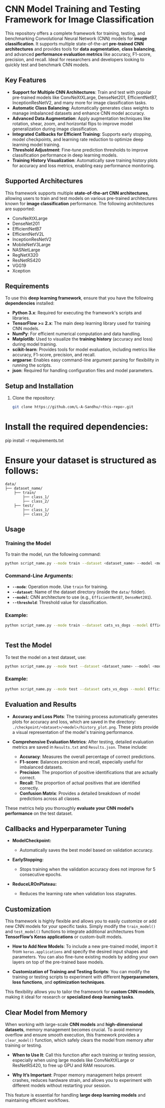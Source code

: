 # CNN Model Training and Testing Framework for Image Classification

This repository offers a complete framework for training, testing, and benchmarking Convolutional Neural Network (CNN) models for **image classification**. It supports multiple state-of-the-art **pre-trained CNN architectures** and provides tools for **data augmentation**, **class balancing**, and advanced **performance evaluation metrics** like accuracy, F1-score, precision, and recall. Ideal for researchers and developers looking to quickly test and benchmark CNN models.

## Key Features

- **Support for Multiple CNN Architectures**: Train and test with popular pre-trained models like ConvNeXtXLarge, DenseNet201, EfficientNetB7, InceptionResNetV2, and many more for image classification tasks.
- **Automatic Class Balancing**: Automatically generates class weights to manage imbalanced datasets and enhance CNN model accuracy.
- **Advanced Data Augmentation**: Apply augmentation techniques like rotation, shear, zoom, and horizontal flips to improve model generalization during image classification.
- **Integrated Callbacks for Efficient Training**: Supports early stopping, model checkpoints, and learning rate reduction to optimize deep learning model training.
- **Threshold Adjustment**: Fine-tune prediction thresholds to improve classification performance in deep learning models.
- **Training History Visualization**: Automatically save training history plots for accuracy and loss metrics, enabling easy performance monitoring.

## Supported Architectures

This framework supports multiple **state-of-the-art CNN architectures**, allowing users to train and test models on various pre-trained architectures known for **image classification** performance. The following architectures are supported:

- ConvNeXtXLarge
- DenseNet201
- EfficientNetB7
- EfficientNetV2L
- InceptionResNetV2
- MobileNetV3Large
- NASNetLarge
- RegNetX320
- ResNetRS420
- VGG19
- Xception

## Requirements

To use this **deep learning framework**, ensure that you have the following **dependencies** installed:

- **Python 3.x**: Required for executing the framework's scripts and libraries.
- **TensorFlow >= 2.x**: The main deep learning library used for training CNN models.
- **NumPy**: For efficient numerical computation and data handling.
- **Matplotlib**: Used to visualize the **training history** (accuracy and loss) during model training.
- **scikit-learn**: Provides tools for model evaluation, including metrics like accuracy, F1-score, precision, and recall.
- **argparse**: Enables easy command-line argument parsing for flexibility in running the scripts.
- **json**: Required for handling configuration files and model parameters.

## Setup and Installation

1. Clone the repository:
   ```bash
   git clone https://github.com/L-A-Sandhu/<this-repo>.git

# Install the required dependencies:
pip install -r requirements.txt

# Ensure your dataset is structured as follows:
```
data/
├── dataset_name/
    ├── train/
        ├── class_1/
        ├── class_2/
    ├── test/
        ├── class_1/
        ├── class_2/
```

## Usage

### Training the Model

To train the model, run the following command:

~~~bash
python script_name.py --mode train --dataset <dataset_name> --model <model_name> --threshold <threshold_value>
~~~

### Command-Line Arguments:

- **`--mode`**: Operation mode. Use `train` for training.
- **`--dataset`**: Name of the dataset directory (inside the `data/` folder).
- **`--model`**: CNN architecture to use (e.g., `EfficientNetB7`, `DenseNet201`).
- **`--threshold`**: Threshold value for classification.


### Example:

~~~bash
python script_name.py --mode train --dataset cats_vs_dogs --model EfficientNetB7 --threshold 0.6
    
~~~

## Test the Model
 To test the model on a test dataset, use:

~~~bash
python script_name.py --mode test --dataset <dataset_name> --model <model_name>

~~~

### Example:

~~~bash
python script_name.py --mode test --dataset cats_vs_dogs --model EfficientNetB7
~~~

## Evaluation and Results

- **Accuracy and Loss Plots**: The training process automatically generates plots for accuracy and loss, which are saved in the directory: `./checkpoint/<dataset>/<model>/history_plot.png`. These plots provide a visual representation of the model's training performance.

- **Comprehensive Evaluation Metrics**: After testing, detailed evaluation metrics are saved in `Results.txt` and `Results.json`. These include:
    - **Accuracy**: Measures the overall percentage of correct predictions.
    - **F1-score**: Balances precision and recall, especially useful for imbalanced datasets.
    - **Precision**: The proportion of positive identifications that are actually correct.
    - **Recall**: The proportion of actual positives that are identified correctly.
    - **Confusion Matrix**: Provides a detailed breakdown of model predictions across all classes.

These metrics help you thoroughly **evaluate your CNN model’s performance** on the test dataset.


## Callbacks and Hyperparameter Tuning

- **ModelCheckpoint:**
  - Automatically saves the best model based on validation accuracy.
  
- **EarlyStopping:**
  - Stops training when the validation accuracy does not improve for 5 consecutive epochs.
  
- **ReduceLROnPlateau:**
  - Reduces the learning rate when validation loss stagnates.

## Customization

This framework is highly flexible and allows you to easily customize or add new CNN models for your specific tasks. Simply modify the `train_model()` and `test_model()` functions to integrate additional architectures from **TensorFlow’s Keras applications** or custom-built models.

- **How to Add New Models**: To include a new pre-trained model, import it from `keras.applications` and specify the desired input shapes and parameters. You can also fine-tune existing models by adding your own layers on top of the pre-trained base models.
  
- **Customization of Training and Testing Scripts**: You can modify the training or testing scripts to experiment with different **hyperparameters**, **loss functions**, and **optimization techniques**.

This flexibility allows you to tailor the framework for **custom CNN models**, making it ideal for research or **specialized deep learning tasks**.


## Clear Model from Memory

When working with large-scale **CNN models** and **high-dimensional datasets**, memory management becomes crucial. To avoid memory overflow and ensure smooth execution, this framework provides a `clear_model()` function, which safely clears the model from memory after training or testing.

- **When to Use It**: Call this function after each training or testing session, especially when using large models like ConvNeXtXLarge or ResNetRS420, to free up GPU and RAM resources.
  
- **Why It’s Important**: Proper memory management helps prevent crashes, reduces hardware strain, and allows you to experiment with different models without restarting your session.

This feature is essential for handling **large deep learning models** and maintaining efficient workflows.
